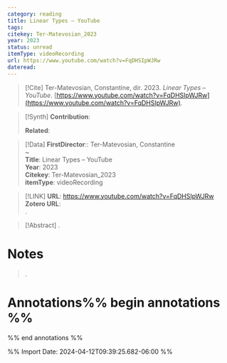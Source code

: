 ```yaml
---
category: reading
title: Linear Types – YouTube
tags: 
citekey: Ter-Matevosian_2023
year: 2023
status: unread
itemType: videoRecording
url: https://www.youtube.com/watch?v=FqDHSIpWJRw
dateread:
---
```


> [!Cite]
> Ter-Matevosian, Constantine, dir. 2023. _Linear Types – YouTube_. [https://www.youtube.com/watch?v=FqDHSIpWJRw](https://www.youtube.com/watch?v=FqDHSIpWJRw).

>[!Synth]
>**Contribution**: 
>
>**Related**: 
>

>[!Data]
> **FirstDirector**:: Ter-Matevosian, Constantine  
~    
> **Title**: Linear Types – YouTube  
> **Year**: 2023   
> **Citekey**: Ter-Matevosian_2023  
> **itemType**: videoRecording    

> [!LINK] 
>**URL**: https://www.youtube.com/watch?v=FqDHSIpWJRw  
>**Zotero URL**:   
>.



> [!Abstract]
>.
> 
# Notes
>.


# Annotations%% begin annotations %%


%% end annotations %%

%% Import Date: 2024-04-12T09:39:25.682-06:00 %%
